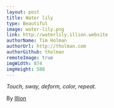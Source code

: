```yaml
---
layout: post
title: Water lily
type: Beautiful
image: water-lily.png
link: http://waterlily.illion.website
authorName: Tim Holman
authorUrl: http://tholman.com
authorGithub: tholman
remoteImage: true
imgWidth: 874
imgHeight: 508
---
```


_Touch, sway, deform, color, repeat._

By [Illion](http://illion.website)
